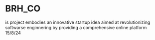 # BRH_CO
is project embodies an innovative startup idea aimed at 
revolutionizing softwarse enginnering by providing a comprehensive 
online platform 15/8/24
